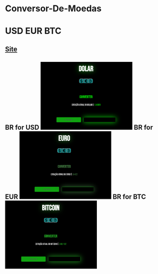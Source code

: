 # Conversor-De-Moedas
<h1>USD EUR BTC</h1>

<h2 style="color: green"><a href="https://currency-converter-brl.netlify.app/">Site</a><h2>

<p style="display:inline;">BR for USD</p>
<img src="./assets/usd.png" width="300px" style="display:inline;">

<p style="display:inline;">BR for EUR</p>
<img src="./assets/eur.png" width="300px" style="display:inline;">

<p style="display:inline;">BR for BTC</p>
<img src="./assets/btc.png" width="300px" style="display:inline;">
